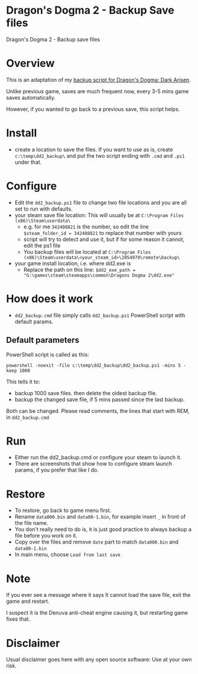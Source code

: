 # Dragon's Dogma 2 - Backup Save files
Dragon's Dogma 2 - Backup save files

# Overview
This is an adaptation of my [backup script for Dragon's Dogma: Dark Arisen](https://github.com/xscori/dragonsdogma).

Unlike previous game, saves are much frequent now, every 3-5 mins game saves automatically.

However, if you wanted to go back to a previous save, this script helps.

# Install
* create a location to save the files. If you want to use as is, create `c:\temp\dd2_backup\` and put the two script ending with `.cmd` and `.ps1` under that.

# Configure
* Edit the `dd2_backup.ps1` file to change two file locations and you are all set to run with defaults.
* your steam save file location: This will usually be at `C:\Program Files (x86)\Steam\userdata\`
  * e.g. for me `342408821` is the number, so edit the line `$steam_folder_id = 342408821` to replace that number with yours
  * script will try to detect and use it, but if for some reason it cannot, edit the ps1 file
  * You backup files will be located at `C:\Program Files (x86)\Steam\userdata\<your_steam_id>\2054970\remote\backup\`
* your game install location, i.e. where dd2.exe is
  * Replace the path on this line: `$dd2_exe_path = "G:\games\steam\steamapps\common\Dragons Dogma 2\dd2.exe"`   

# How does it work
* `dd2_backup.cmd` file simply calls `dd2_backup.ps1` PowerShell script with default params.

## Default parameters
PowerShell script is called as this:

`powershell -noexit -file c:\temp\dd2_backup\dd2_backup.ps1 -mins 5 -keep 1000`

This tells it to:
* backup 1000 save files. then delete the oldest backup file.
* backup the changed save file, if 5 mins passed since the last backup. 

Both can be changed. Please read comments, the lines that start with REM, in `dd2_backup.cmd`

# Run
* Either run the dd2_backup.cmd or configure your steam to launch it.
* There are screenshots that show how to configure steam launch params, if you prefer that like I do.


# Restore
* To restore, go back to game menu first.
* Rename `data000.bin` and `data00-1.bin`, for example insert `_` in front of the file name.
 *  You don't really need to do is, it is just good practice to always backup a file before you work on it.
* Copy over the files and remove `date` part to match `data000.bin` and `data00-1.bin`
* In main menu, choose `Load from last save`

# Note
If you ever see a message where it says It cannot load the save file, exit the game and restart. 

I suspect it is the Denuva anti-cheat engine causing it, but restarting game fixes that.

# Disclaimer
Usual disclaimer goes here with any open source software: Use at your own risk.

